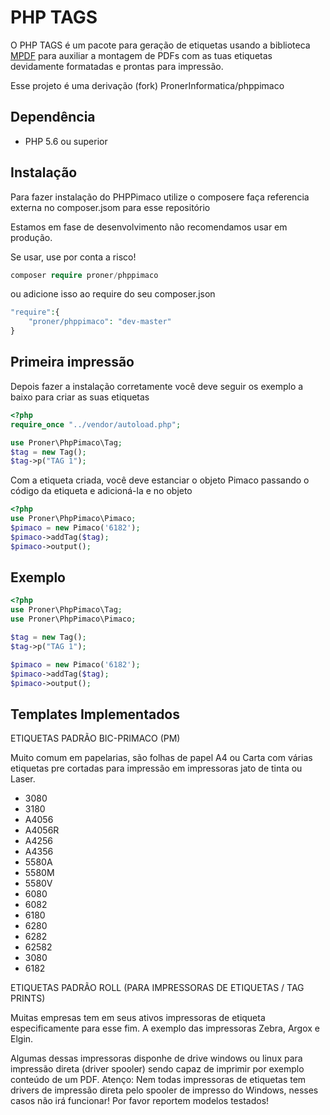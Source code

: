 # PHP TAGS

O PHP TAGS é um pacote para geração de etiquetas usando a biblioteca <a href="https://github.com/mpdf/mpdf" target="_blank">MPDF</a> para auxiliar a montagem de PDFs com as tuas etiquetas devidamente formatadas e prontas para impressão.

Esse projeto é uma derivação (fork) PronerInformatica/phppimaco

## Dependência

- PHP 5.6 ou superior

## Instalação

Para fazer instalação do PHPPimaco utilize o composere faça referencia externa no composer.jsom para esse repositório

Estamos em fase de desenvolvimento não recomendamos usar em produção.

Se usar, use por conta a risco!

```php
composer require proner/phppimaco
```
ou adicione isso ao require do seu composer.json
```php
"require":{
    "proner/phppimaco": "dev-master"
}
```

## Primeira impressão
Depois fazer a instalação corretamente você deve seguir os exemplo a baixo para criar as suas etiquetas
```php
<?php
require_once "../vendor/autoload.php";

use Proner\PhpPimaco\Tag;
$tag = new Tag();
$tag->p("TAG 1");
```
Com a etiqueta criada, você deve estanciar o objeto Pimaco passando o código da etiqueta e adicioná-la e no objeto
```php
<?php
use Proner\PhpPimaco\Pimaco;
$pimaco = new Pimaco('6182');
$pimaco->addTag($tag);
$pimaco->output();
```

## Exemplo
```php
<?php
use Proner\PhpPimaco\Tag;
use Proner\PhpPimaco\Pimaco;

$tag = new Tag();
$tag->p("TAG 1");

$pimaco = new Pimaco('6182');
$pimaco->addTag($tag);
$pimaco->output();
```


## Templates Implementados

ETIQUETAS PADRÃO BIC-PRIMACO (PM)

Muito comum em papelarias, são folhas de papel A4 ou Carta com várias etiquetas pre cortadas para impressão em impressoras jato de tinta ou Laser.

* 3080
* 3180
* A4056
* A4056R
* A4256
* A4356
* 5580A
* 5580M
* 5580V
* 6080
* 6082
* 6180
* 6280
* 6282
* 62582
* 3080
* 6182

ETIQUETAS PADRÃO ROLL (PARA IMPRESSORAS DE ETIQUETAS / TAG PRINTS)

Muitas empresas tem em seus ativos impressoras de etiqueta especificamente para esse fim. A exemplo das impressoras Zebra, Argox e Elgin.

Algumas dessas impressoras disponhe de drive windows ou linux para impressão direta (driver spooler) sendo capaz de imprimir por exemplo conteúdo de um PDF. Atenço: Nem todas impressoras de etiquetas tem drivers de impressão direta pelo spooler de impresso do Windows, nesses casos não irá funcionar! Por favor reportem modelos testados!



